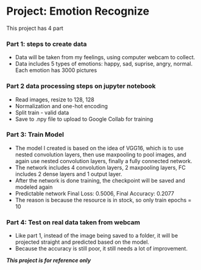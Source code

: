 # Project: Emotion Recognize
This project has 4 part
### Part 1: steps to create data
- Data will be taken from my feelings, using computer webcam to collect.
- Data includes 5 types of emotions: happy, sad, suprise, angry, normal. Each emotion has 3000 pictures

### Part 2 data processing steps on jupyter notebook
- Read images, resize to 128, 128
- Normalization and one-hot encoding
- Split train - valid data
- Save to .npy file to upload to Google Collab for training

### Part 3: Train Model
- The model I created is based on the idea of VGG16, which is to use nested convolution layers, then use maxpooling to pool images, and again use nested convolution layers, finally a fully connected network.
- The network includes 4 convolution layers, 2 maxpooling layers, FC includes 2 dense layers and 1 output layer.
- After the network is done training, the checkpoint will be saved and modeled again
- Predictable network Final Loss: 0.5006, Final Accuracy: 0.2077
- The reason is because the resource is in stock, so only train epochs = 10

### Part 4: Test on real data taken from webcam
- Like part 1, instead of the image being saved to a folder, it will be projected straight and predicted based on the model.
- Because the accuracy is still poor, it still needs a lot of improvement.
  
***This project is for reference only***
